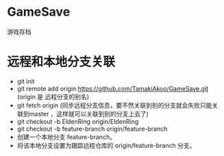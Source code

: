 # GameSave
游戏存档
# 远程和本地分支关联
-  git init
-  git remote add origin https://github.com/TamakiAkoo/GameSave.git (origin 是 远程分支的别名)
-  git fetch origin (同步远程分支信息，要不然关联到别的分支就会失败只能关联到master ，这样就可以关联到别的分支上去了) 
-  git checkout -b EldenRing origin/EldenRing
  - git checkout -b feature-branch origin/feature-branch
  - 创建一个本地分支 feature-branch。
  - 将该本地分支设置为跟踪远程仓库的 origin/feature-branch 分支。 
